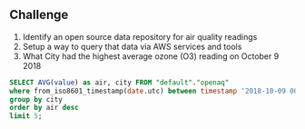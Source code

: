 ## Challenge

1. Identify an open source data repository for air quality readings
2. Setup a way to query that data via AWS services and tools
3. What City had the highest average ozone (O3) reading on October 9 2018


```sql
SELECT AVG(value) as air, city FROM "default"."openaq"
where from_iso8601_timestamp(date.utc) between timestamp '2018-10-09 00:00:00.000' AND timestamp '2018-10-10 00:00:00.000' and parameter = 'o3' and country = 'US'
group by city
order by air desc
limit 5;
```